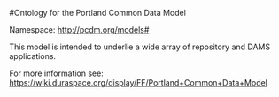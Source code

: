 #Ontology for the Portland Common Data Model

Namespace: http://pcdm.org/models#

This model is intended to underlie a wide array of repository and DAMS applications.

For more information see: https://wiki.duraspace.org/display/FF/Portland+Common+Data+Model
